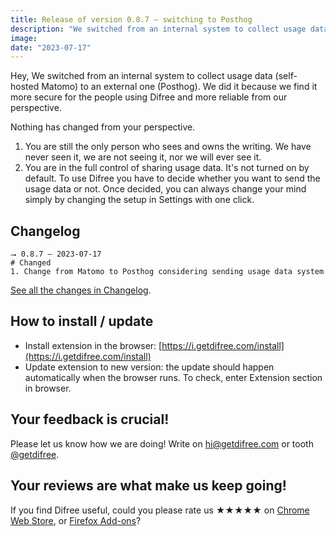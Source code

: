 ```yaml
---
title: Release of version 0.8.7 – switching to Posthog
description: "We switched from an internal system to collect usage data (self-hosted Matomo) to an external one (Posthog). We did it because we find it more secure for the people using Difree and more reliable from our perspective."
image:
date: "2023-07-17"
---
```


Hey,
We switched from an internal system to collect usage data (self-hosted Matomo) to an external one (Posthog). We did it because we find it more secure for the people using Difree and more reliable from our perspective.

Nothing has changed from your perspective.
1. You are still the only person who sees and owns the writing. We have never seen it, we are not seeing it, nor we will ever see it.
2. You are in the full control of sharing usage data. It's not turned on by default. To use Difree you have to decide whether you want to send the usage data or not. Once decided, you can always change your mind simply by changing the setup in Settings with one click.


## Changelog

    ⭢ 0.8.7 – 2023-07-17
    # Changed
    1. Change from Matomo to Posthog considering sending usage data system

[See all the changes in Changelog](https://www.getdifree.com/changelog/).

## How to install / update

- Install extension in the browser: [https://i.getdifree.com/install](https://i.getdifree.com/install)
- Update extension to new version: the update should happen automatically when the browser runs. To check, enter Extension section in browser.

## Your feedback is crucial!

Please let us know how we are doing! Write on [hi@getdifree.com](mailto:hi@getdifree.com) or tooth [@getdifree](https://mastodon.world/@getdifree). 

## Your reviews are what make us keep going!  
If you find Difree useful, could you please rate us ★★★★★ on [Chrome Web Store](https://i.getdifree.com/review-chrome), or [Firefox Add-ons](https://i.getdifree.com/review-firefox)?
